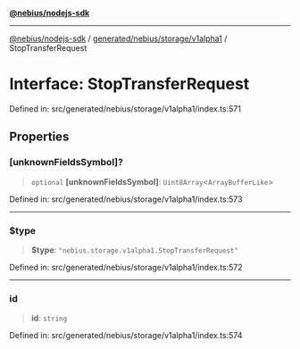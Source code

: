 [**@nebius/nodejs-sdk**](../../../../../README.md)

***

[@nebius/nodejs-sdk](../../../../../README.md) / [generated/nebius/storage/v1alpha1](../README.md) / StopTransferRequest

# Interface: StopTransferRequest

Defined in: src/generated/nebius/storage/v1alpha1/index.ts:571

## Properties

### \[unknownFieldsSymbol\]?

> `optional` **\[unknownFieldsSymbol\]**: `Uint8Array`\<`ArrayBufferLike`\>

Defined in: src/generated/nebius/storage/v1alpha1/index.ts:573

***

### $type

> **$type**: `"nebius.storage.v1alpha1.StopTransferRequest"`

Defined in: src/generated/nebius/storage/v1alpha1/index.ts:572

***

### id

> **id**: `string`

Defined in: src/generated/nebius/storage/v1alpha1/index.ts:574
